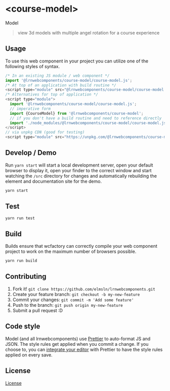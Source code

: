 # &lt;course-model&gt;

Model
> view 3d models with multiple angel rotation for a course experience

## Usage
To use this web component in your project you can utilize one of the following styles of syntax.

```js
/* In an existing JS module / web component */
import '@lrnwebcomponents/course-model/course-model.js';
/* At top of an application with build routine */
<script type="module" src="@lrnwebcomponents/course-model/course-model.js"></script>
/* Alternatives for top of application */
<script type="module">
  import '@lrnwebcomponents/course-model/course-model.js';
  // imperative form
  import {CourseModel} from '@lrnwebcomponents/course-model';
  // if you don't have a build routine and need to reference directly
  import './node_modules/@lrnwebcomponents/course-model/course-model.js';
</script>
// via unpkg CDN (good for testing)
<script type="module" src="https://unpkg.com/@lrnwebcomponents/course-model/course-model.js"></script>
```

## Develop / Demo
Run `yarn start` will start a local development server, open your default browser to display it, open your finder to the correct window and start watching the `/src` directory for changes and automatically rebuilding the element and documentation site for the demo.
```bash
yarn start
```

## Test

```bash
yarn run test
```

## Build
Builds ensure that wcfactory can correctly compile your web component project to
work on the maximum number of browsers possible.
```bash
yarn run build
```

## Contributing

1. Fork it! `git clone https://github.com/elmsln/lrnwebcomponents.git`
2. Create your feature branch: `git checkout -b my-new-feature`
3. Commit your changes: `git commit -m 'Add some feature'`
4. Push to the branch: `git push origin my-new-feature`
5. Submit a pull request :D

## Code style

Model (and all lrnwebcomponents) use [Prettier][prettier] to auto-format JS and JSON.  The style rules get applied when you commit a change.  If you choose to, you can [integrate your editor][prettier-ed] with Prettier to have the style rules applied on every save.

[prettier]: https://github.com/prettier/prettier/
[prettier-ed]: https://github.com/prettier/prettier/#editor-integration
[polyserve]: https://github.com/Polymer/polyserve
[web-component-tester]: https://github.com/Polymer/web-component-tester

## License
[ License](http://opensource.org/licenses/)